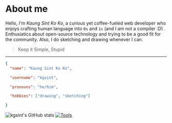 # About me

Hello, *I'm Kaung Sint Ko Ko*, a curious yet coffee-fueled web developer who enjoys crafting human language into `0s` and `1s` (and I am not a compiler :D) . Enthusiatics about open-source technology and trying to be a good fit for the community. Also, I do sketching and drawing whenever I can.

>
> Keep it Simple, Stupid
>
-----------------------------------------------------------------------

  ```json
  {
    "name": "Kaung Sint Ko Ko",

    "username": "kgsint",

    "pronouns": "he/him",

    "hobbies": ["drawing", "sketching"]

  }
  ```


  ![kgsint's GitHub stats](https://github-readme-stats.vercel.app/api?username=kgsint&show=prs_merged&show_icons=true&theme=github_dark)
  [![Tools](https://skillicons.dev/icons?i=js,nodejs,express,php,laravel,ruby,rails,vuejs,react,nextjs,mysql,postgres,mongo,git&theme=dark&perline=18)](https://skillicons.dev)
